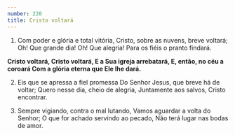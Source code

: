 ```yaml
---
number: 220
title: Cristo voltará
---
```


1. Com poder e glória e total vitória,
  Cristo, sobre as nuvens, breve voltará;
  Oh! Que grande dia! Oh! Que alegria!
  Para os fiéis o pranto findará.

  __Cristo voltará, Cristo voltará,
  E a Sua igreja arrebatará,
  E, então, no céu a coroará
  Com a glória eterna que Ele lhe dará.__

2. Eis que se apressa a fiel promessa
  Do Senhor Jesus, que breve há de voltar;
  Quero nesse dia, cheio de alegria,
  Juntamente aos salvos, Cristo encontrar.

3. Sempre vigiando, contra o mal lutando,
  Vamos aguardar a volta do Senhor;
  O que for achado servindo ao pecado,
  Não terá lugar nas bodas de amor.

